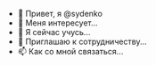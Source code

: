 - 👋 Привет, я @sydenko
- 👀 Меня интересует...
- 🌱 Я сейчас учусь...
- 💞️ Приглашаю к сотрудничеству...
- 📫 Как со мной связаться...

<!---
sydenko/sydenko — это ✨ специальный ✨ репозиторий, потому что его `README.md` (этот файл) отображается в вашем профиле GitHub.
Вы можете щелкнуть ссылку «Предварительный просмотр», чтобы просмотреть свои изменения.
--->
